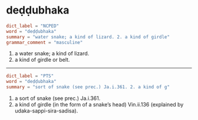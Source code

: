 # deḍḍubhaka

``` toml
dict_label = "NCPED"
word = "deḍḍubhaka"
summary = "water snake; a kind of lizard. 2. a kind of girdle"
grammar_comment = "masculine"
```

1. a water snake; a kind of lizard.
2. a kind of girdle or belt.

--------------------

``` toml
dict_label = "PTS"
word = "deḍḍubhaka"
summary = "sort of snake (see prec.) Ja.i.361. 2. a kind of g"
```

1. a sort of snake (see prec.) Ja.i.361.
2. a kind of girdle (in the form of a snake’s head) Vin.ii.136 (explained by udaka\-sappi\-sira\-sadisa).

